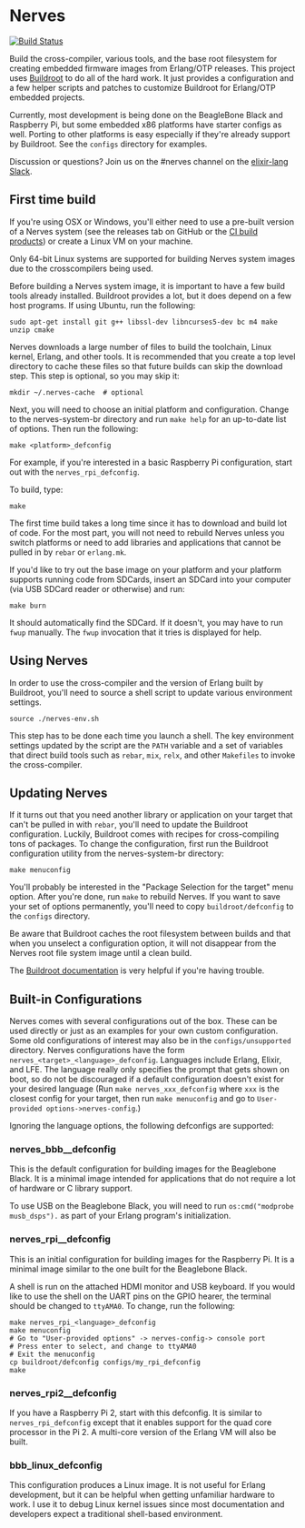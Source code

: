 # Nerves
[![Build Status](https://travis-ci.org/nerves-project/nerves-system-br.png?branch=master)](https://travis-ci.org/nerves-project/nerves-system-br)

Build the cross-compiler, various tools, and the base root filesystem
for creating embedded firmware images from Erlang/OTP releases. This
project uses [Buildroot](http://buildroot.net/) to do all of the hard
work. It just provides a configuration and a few helper scripts and
patches to customize Buildroot for Erlang/OTP embedded projects.

Currently, most development is being done on the BeagleBone Black and Raspberry
Pi, but some embedded x86 platforms have starter configs as well. Porting
to other platforms is easy especially if they're already support by Buildroot.
See the `configs` directory for examples.

Discussion or questions? Join us on the \#nerves channel on the [elixir-lang
Slack](https://elixir-slackin.herokuapp.com/).

## First time build

If you're using OSX or Windows, you'll either need to use a pre-built version of
a Nerves system (see the releases tab on GitHub or the [CI build
products](http://nerves-releases.s3.amazonaws.com/list.html)) or create a Linux
VM on your machine.

Only 64-bit Linux systems are supported for building Nerves system images due to
the crosscompilers being used.

Before building a Nerves system image, it is important to have a few build tools
already installed. Buildroot provides a lot, but it does depend on
a few host programs. If using Ubuntu, run the following:

    sudo apt-get install git g++ libssl-dev libncurses5-dev bc m4 make unzip cmake

Nerves downloads a large number of files to build the toolchain, Linux kernel,
Erlang, and other tools. It is recommended that you create a top level directory
to cache these files so that future builds can skip the download step. This step
is optional, so you may skip it:

    mkdir ~/.nerves-cache  # optional

Next, you will need to choose an initial platform and configuration. Change
to the nerves-system-br directory and run `make help` for an up-to-date list of options.
Then run the following:

    make <platform>_defconfig

For example, if you're interested in a basic Raspberry Pi configuration, start
out with the `nerves_rpi_defconfig`.

To build, type:

    make

The first time build takes a long time since it has to download and
build lot of code. For the most part, you will not need to rebuild
Nerves unless you switch platforms or need to add libraries and applications
that cannot be pulled in by `rebar` or `erlang.mk`.

If you'd like to try out the base image on your platform and your platform
supports running code from SDCards, insert an SDCard into your computer (via USB
SDCard reader or otherwise) and run:

    make burn

It should automatically find the SDCard. If it doesn't, you may have to run
`fwup` manually. The `fwup` invocation that it tries is displayed for help.

## Using Nerves

In order to use the cross-compiler and the version of Erlang built by
Buildroot, you'll need to source a shell script to update various
environment settings.

    source ./nerves-env.sh

This step has to be done each time you launch a shell. The key environment settings
updated by the script are the `PATH` variable and a set of variables that direct
build tools such as `rebar`, `mix`, `relx`, and other `Makefiles` to invoke the
cross-compiler.

## Updating Nerves

If it turns out that you need another library or application on
your target that can't be pulled in with `rebar`, you'll need
to update the Buildroot configuration. Luckily, Buildroot comes
with recipes for cross-compiling tons of packages. To change the
configuration, first run the Buildroot configuration utility from
the nerves-system-br directory:

    make menuconfig

You'll probably be interested in the "Package Selection for the target"
menu option. After you're done, run `make` to rebuild Nerves. If you
want to save your set of options permanently, you'll need to copy
`buildroot/defconfig` to the `configs` directory.

Be aware that Buildroot caches the root filesystem between builds
and that when you unselect a configuration option, it will not
disappear from the Nerves root file system image until a clean
build.

The [Buildroot documentation](http://buildroot.net/docs.html) is very helpful if
you're having trouble.

## Built-in Configurations

Nerves comes with several configurations out of the box. These can be
used directly or just as an examples for your own custom configuration.
Some old configurations of interest may also be in the `configs/unsupported`
directory. Nerves configurations have the form
`nerves_<target>_<language>_defconfig`. Languages include Erlang, Elixir, and
LFE. The language really only specifies the prompt that gets shown on boot, so
do not be discouraged if a default configuration doesn't exist for your desired
language (Run `make nerves_xxx_defconfig` where `xxx` is the closest config for
your target, then run `make menuconfig` and go to `User-provided
options->nerves-config`.)

Ignoring the language options, the following defconfigs are supported:

### nerves_bbb_<language>_defconfig

This is the default configuration for building images for the Beaglebone
Black. It is a minimal image intended for applications that do not require
a lot of hardware or C library support.

To use USB on the Beaglebone Black, you will need to run `os:cmd("modprobe musb_dsps").`
as part of your Erlang program's initialization.

### nerves_rpi_<language>_defconfig

This is an initial configuration for building images for the Raspberry Pi.
It is a minimal image similar to the one built for the Beaglebone Black.

A shell is run on the attached HDMI monitor and USB keyboard. If you would like to
use the shell on the UART pins on the GPIO hearer, the terminal should
be changed to `ttyAMA0`. To change, run the following:

    make nerves_rpi_<language>_defconfig
    make menuconfig
    # Go to "User-provided options" -> nerves-config-> console port
    # Press enter to select, and change to ttyAMA0
    # Exit the menuconfig
    cp buildroot/defconfig configs/my_rpi_defconfig
    make

### nerves_rpi2_<language>_defconfig

If you have a Raspberry Pi 2, start with this defconfig. It is similar to
`nerves_rpi_defconfig` except that it enables support for the quad core
processor in the Pi 2. A multi-core version of the Erlang VM will also be built.

### bbb_linux_defconfig

This configuration produces a Linux image. It is not useful for Erlang
development, but it can be helpful when getting unfamiliar hardware to work.
I use it to debug Linux kernel issues since most documentation and
developers expect a traditional shell-based environment.
